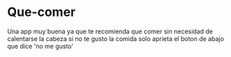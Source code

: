 # Que-comer

Una app muy buena ya que te recomienda que comer sin necesidad de calentarse la cabeza
si no te gusto la comida solo aprieta el boton de abajo que dice 'no me gusto'